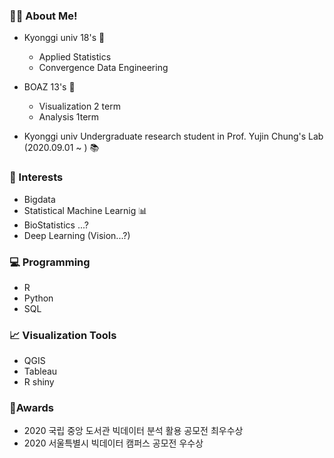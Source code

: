 ### 🙋‍♀️ About Me!
- Kyonggi univ 18's 🏫
  - Applied Statistics 
  - Convergence Data Engineering
 
- BOAZ 13's 🐘
  - Visualization 2 term
  - Analysis 1term

- Kyonggi univ Undergraduate research student in Prof. Yujin Chung's Lab (2020.09.01 ~ ) :books:

### 🥰 Interests 
- Bigdata
- Statistical Machine Learnig 📊
- BioStatistics ...?
- Deep Learning (Vision...?) 


### 💻 Programming 
- R
- Python
- SQL

### 📈 Visualization Tools
- QGIS
- Tableau
- R shiny


### 🏅Awards
- 2020 국립 중앙 도서관 빅데이터 분석 활용 공모전 최우수상
- 2020 서울특별시 빅데이터 캠퍼스 공모전 우수상



<!--
**GGoYoungHee/GGoYoungHee** is a ✨ _special_ ✨ repository because its `README.md` (this file) appears on your GitHub profile.

Here are some ideas to get you started:

- 🔭 I’m currently working on ...
- 🌱 I’m currently learning ...
- 👯 I’m looking to collaborate on ...
- 🤔 I’m looking for help with ...
- 💬 Ask me about ...
- 📫 How to reach me: ...
- 😄 Pronouns: ...
- ⚡ Fun fact: ...
-->
